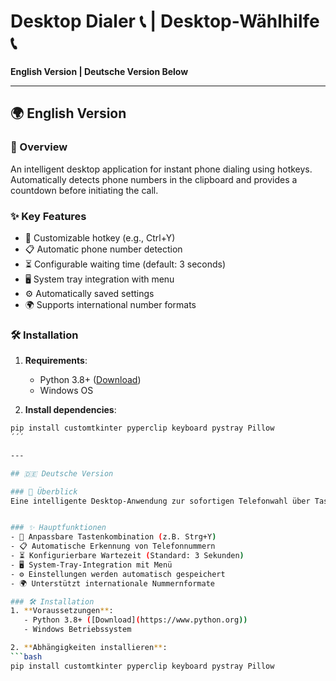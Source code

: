 # Desktop Dialer 📞 | Desktop-Wählhilfe 📞

**English Version | Deutsche Version Below**

---

## 🌍 English Version

### 📌 Overview
An intelligent desktop application for instant phone dialing using hotkeys. Automatically detects phone numbers in the clipboard and provides a countdown before initiating the call.


### ✨ Key Features
- 🔑 Customizable hotkey (e.g., Ctrl+Y)
- 📋 Automatic phone number detection
- ⏳ Configurable waiting time (default: 3 seconds)
- 🖥️ System tray integration with menu
- ⚙️ Automatically saved settings
- 🌍 Supports international number formats

### 🛠️ Installation
1. **Requirements**:
   - Python 3.8+ ([Download](https://www.python.org))
   - Windows OS

2. **Install dependencies**:

```bash
pip install customtkinter pyperclip keyboard pystray Pillow
´´´

---

## 🇩🇪 Deutsche Version

### 📌 Überblick
Eine intelligente Desktop-Anwendung zur sofortigen Telefonwahl über Tastenkombination. Erkennt automatisch Telefonnummern in der Zwischenablage und bietet einen Countdown bis zum Wählvorgang.


### ✨ Hauptfunktionen
- 🔑 Anpassbare Tastenkombination (z.B. Strg+Y)
- 📋 Automatische Erkennung von Telefonnummern
- ⏳ Konfigurierbare Wartezeit (Standard: 3 Sekunden)
- 🖥️ System-Tray-Integration mit Menü
- ⚙️ Einstellungen werden automatisch gespeichert
- 🌍 Unterstützt internationale Nummernformate

### 🛠️ Installation
1. **Voraussetzungen**:
   - Python 3.8+ ([Download](https://www.python.org))
   - Windows Betriebssystem

2. **Abhängigkeiten installieren**:
```bash
pip install customtkinter pyperclip keyboard pystray Pillow

